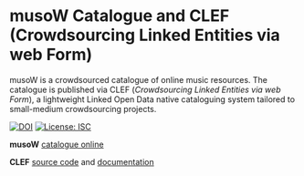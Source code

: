 # musoW Catalogue and CLEF (Crowdsourcing Linked Entities via web Form)

musoW is a crowdsourced catalogue of online music resources. The catalogue is published via CLEF (*Crowdsourcing Linked Entities via web Form*), a lightweight Linked Open Data native cataloguing system tailored to small-medium crowdsourcing projects.

[![DOI](https://zenodo.org/badge/368253077.svg)](https://zenodo.org/badge/latestdoi/368253077)
[![License: ISC](https://img.shields.io/badge/License-ISC-blue.svg)](https://opensource.org/licenses/ISC)

**musoW** [catalogue online](https://w3id.org/musow/)

**CLEF** [source code](https://github.com/polifonia-project/clef) and [documentation](https://polifonia-project.github.io/clef/)
